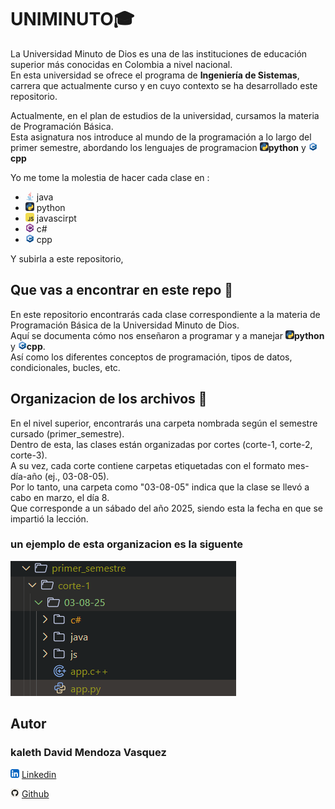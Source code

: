 # UNIMINUTO🎓

La Universidad Minuto de Dios es una de las instituciones de educación superior más conocidas en Colombia a nivel nacional.</br>
En esta universidad se ofrece el programa de **Ingeniería de Sistemas**, carrera que actualmente curso y en cuyo contexto se ha desarrollado este repositorio.

Actualmente, en el plan de estudios de la universidad, cursamos la materia de Programación Básica.</br>
Esta asignatura nos introduce al mundo de la programación a lo largo del primer semestre, abordando los lenguajes de programacion <svg xmlns="http://www.w3.org/2000/svg" width="14" height="14" viewBox="0 0 256 256"><g fill="none"><rect width="256" height="256" fill="#242938" rx="60"/><path fill="url(#skillIconsPythonDark0)" d="M127.279 29c-50.772 0-47.602 22.018-47.602 22.018l.057 22.81h48.451v6.85H60.489S28 76.992 28 128.221s28.357 49.414 28.357 49.414h16.924v-23.773s-.912-28.357 27.905-28.357h48.054s26.999.436 26.999-26.094V55.546S180.338 29 127.279 29m-26.716 15.339a8.71 8.71 0 0 1 8.717 8.717a8.71 8.71 0 0 1-8.717 8.716a8.71 8.71 0 0 1-8.716-8.716a8.71 8.71 0 0 1 8.716-8.717"/><path fill="url(#skillIconsPythonDark1)" d="M128.721 227.958c50.772 0 47.602-22.017 47.602-22.017l-.057-22.811h-48.451v-6.849h67.696S228 179.966 228 128.736s-28.357-49.413-28.357-49.413h-16.924v23.773s.912 28.357-27.905 28.357H106.76s-27-.437-27 26.093v43.866s-4.099 26.546 48.961 26.546m26.716-15.339a8.71 8.71 0 0 1-8.717-8.716a8.71 8.71 0 0 1 8.717-8.717a8.71 8.71 0 0 1 8.717 8.717a8.71 8.71 0 0 1-8.717 8.716"/><defs><linearGradient id="skillIconsPythonDark0" x1="47.22" x2="146.333" y1="46.896" y2="145.02" gradientUnits="userSpaceOnUse"><stop stop-color="#387eb8"/><stop offset="1" stop-color="#366994"/></linearGradient><linearGradient id="skillIconsPythonDark1" x1="108.056" x2="214.492" y1="109.905" y2="210.522" gradientUnits="userSpaceOnUse"><stop stop-color="#ffe052"/><stop offset="1" stop-color="#ffc331"/></linearGradient></defs></g></svg>**python** y <svg xmlns="http://www.w3.org/2000/svg" width="14" height="14" viewBox="0 0 32 32"><path fill="#659ad2" d="M29 10.232a2.4 2.4 0 0 0-.318-1.244a2.45 2.45 0 0 0-.936-.879q-5.194-2.868-10.393-5.733a2.64 2.64 0 0 0-2.763.024c-1.378.779-8.275 4.565-10.331 5.706A2.29 2.29 0 0 0 3 10.231V21.77a2.4 2.4 0 0 0 .3 1.22a2.43 2.43 0 0 0 .954.9c2.056 1.141 8.954 4.927 10.332 5.706a2.64 2.64 0 0 0 2.763.026q5.19-2.871 10.386-5.733a2.44 2.44 0 0 0 .955-.9a2.4 2.4 0 0 0 .3-1.22V10.232"/><path fill="#00599c" d="M28.549 23.171a2 2 0 0 0 .147-.182a2.4 2.4 0 0 0 .3-1.22V10.232a2.4 2.4 0 0 0-.318-1.244c-.036-.059-.089-.105-.13-.16L16 16Z"/><path fill="#004482" d="M28.549 23.171L16 16L3.451 23.171a2.4 2.4 0 0 0 .809.72c2.056 1.141 8.954 4.927 10.332 5.706a2.64 2.64 0 0 0 2.763.026q5.19-2.871 10.386-5.733a2.4 2.4 0 0 0 .808-.719"/><path fill="#fff" d="M19.6 18.02a4.121 4.121 0 1 1-.027-4.087l3.615-2.073A8.309 8.309 0 0 0 7.7 16a8.2 8.2 0 0 0 1.1 4.117a8.319 8.319 0 0 0 14.411-.017z"/><path fill="#fff" d="M24.076 15.538h-.926v-.921h-.925v.921h-.926v.923h.926v.92h.925v-.92h.926zm3.473 0h-.926v-.921h-.926v.921h-.926v.923h.926v.92h.926v-.92h.926z"/></svg>**cpp**

Yo me tome la molestia de hacer cada clase en :

- <svg xmlns="http://www.w3.org/2000/svg" width="14" height="14" viewBox="0 0 128 128"><path fill="#0074bd" d="M47.617 98.12s-4.767 2.774 3.397 3.71c9.892 1.13 14.947.968 25.845-1.092c0 0 2.871 1.795 6.873 3.351c-24.439 10.47-55.308-.607-36.115-5.969m-2.988-13.665s-5.348 3.959 2.823 4.805c10.567 1.091 18.91 1.18 33.354-1.6c0 0 1.993 2.025 5.132 3.131c-29.542 8.64-62.446.68-41.309-6.336"/><path fill="#ea2d2e" d="M69.802 61.271c6.025 6.935-1.58 13.17-1.58 13.17s15.289-7.891 8.269-17.777c-6.559-9.215-11.587-13.792 15.635-29.58c0 .001-42.731 10.67-22.324 34.187"/><path fill="#0074bd" d="M102.123 108.229s3.529 2.91-3.888 5.159c-14.102 4.272-58.706 5.56-71.094.171c-4.451-1.938 3.899-4.625 6.526-5.192c2.739-.593 4.303-.485 4.303-.485c-4.953-3.487-32.013 6.85-13.743 9.815c49.821 8.076 90.817-3.637 77.896-9.468M49.912 70.294s-22.686 5.389-8.033 7.348c6.188.828 18.518.638 30.011-.326c9.39-.789 18.813-2.474 18.813-2.474s-3.308 1.419-5.704 3.053c-23.042 6.061-67.544 3.238-54.731-2.958c10.832-5.239 19.644-4.643 19.644-4.643m40.697 22.747c23.421-12.167 12.591-23.86 5.032-22.285c-1.848.385-2.677.72-2.677.72s.688-1.079 2-1.543c14.953-5.255 26.451 15.503-4.823 23.725c0-.002.359-.327.468-.617"/><path fill="#ea2d2e" d="M76.491 1.587S89.459 14.563 64.188 34.51c-20.266 16.006-4.621 25.13-.007 35.559c-11.831-10.673-20.509-20.07-14.688-28.815C58.041 28.42 81.722 22.195 76.491 1.587"/><path fill="#0074bd" d="M52.214 126.021c22.476 1.437 57-.8 57.817-11.436c0 0-1.571 4.032-18.577 7.231c-19.186 3.612-42.854 3.191-56.887.874c0 .001 2.875 2.381 17.647 3.331"/></svg> java
- <svg xmlns="http://www.w3.org/2000/svg" width="14" height="14" viewBox="0 0 256 256"><g fill="none"><rect width="256" height="256" fill="#242938" rx="60"/><path fill="url(#skillIconsPythonDark0)" d="M127.279 29c-50.772 0-47.602 22.018-47.602 22.018l.057 22.81h48.451v6.85H60.489S28 76.992 28 128.221s28.357 49.414 28.357 49.414h16.924v-23.773s-.912-28.357 27.905-28.357h48.054s26.999.436 26.999-26.094V55.546S180.338 29 127.279 29m-26.716 15.339a8.71 8.71 0 0 1 8.717 8.717a8.71 8.71 0 0 1-8.717 8.716a8.71 8.71 0 0 1-8.716-8.716a8.71 8.71 0 0 1 8.716-8.717"/><path fill="url(#skillIconsPythonDark1)" d="M128.721 227.958c50.772 0 47.602-22.017 47.602-22.017l-.057-22.811h-48.451v-6.849h67.696S228 179.966 228 128.736s-28.357-49.413-28.357-49.413h-16.924v23.773s.912 28.357-27.905 28.357H106.76s-27-.437-27 26.093v43.866s-4.099 26.546 48.961 26.546m26.716-15.339a8.71 8.71 0 0 1-8.717-8.716a8.71 8.71 0 0 1 8.717-8.717a8.71 8.71 0 0 1 8.717 8.717a8.71 8.71 0 0 1-8.717 8.716"/><defs><linearGradient id="skillIconsPythonDark0" x1="47.22" x2="146.333" y1="46.896" y2="145.02" gradientUnits="userSpaceOnUse"><stop stop-color="#387eb8"/><stop offset="1" stop-color="#366994"/></linearGradient><linearGradient id="skillIconsPythonDark1" x1="108.056" x2="214.492" y1="109.905" y2="210.522" gradientUnits="userSpaceOnUse"><stop stop-color="#ffe052"/><stop offset="1" stop-color="#ffc331"/></linearGradient></defs></g></svg> python
- <svg xmlns="http://www.w3.org/2000/svg" width="14" height="14" viewBox="0 0 256 256"><g fill="none"><rect width="256" height="256" fill="#f0db4f" rx="60"/><path fill="#323330" d="m67.312 213.932l19.59-11.856c3.78 6.701 7.218 12.371 15.465 12.371c7.905 0 12.889-3.092 12.889-15.12v-81.798h24.058v82.138c0 24.917-14.606 36.259-35.916 36.259c-19.245 0-30.416-9.967-36.087-21.996m85.07-2.576l19.588-11.341c5.157 8.421 11.859 14.607 23.715 14.607c9.969 0 16.325-4.984 16.325-11.858c0-8.248-6.53-11.17-17.528-15.98l-6.013-2.579c-17.357-7.388-28.871-16.668-28.871-36.258c0-18.044 13.748-31.792 35.229-31.792c15.294 0 26.292 5.328 34.196 19.247l-18.731 12.029c-4.125-7.389-8.591-10.31-15.465-10.31c-7.046 0-11.514 4.468-11.514 10.31c0 7.217 4.468 10.139 14.778 14.608l6.014 2.577c20.449 8.765 31.963 17.699 31.963 37.804c0 21.654-17.012 33.51-39.867 33.51c-22.339 0-36.774-10.654-43.819-24.574"/></g></svg> javascirpt
- <svg xmlns="http://www.w3.org/2000/svg" width="14" height="14" viewBox="0 0 128 128"><path fill="#9b4f96" d="M115.4 30.7L67.1 2.9c-.8-.5-1.9-.7-3.1-.7s-2.3.3-3.1.7l-48 27.9c-1.7 1-2.9 3.5-2.9 5.4v55.7c0 1.1.2 2.4 1 3.5l106.8-62c-.6-1.2-1.5-2.1-2.4-2.7"/><path fill="#68217a" d="M10.7 95.3c.5.8 1.2 1.5 1.9 1.9l48.2 27.9c.8.5 1.9.7 3.1.7s2.3-.3 3.1-.7l48-27.9c1.7-1 2.9-3.5 2.9-5.4V36.1c0-.9-.1-1.9-.6-2.8z"/><path fill="#fff" d="M85.3 76.1C81.1 83.5 73.1 88.5 64 88.5c-13.5 0-24.5-11-24.5-24.5s11-24.5 24.5-24.5c9.1 0 17.1 5 21.3 12.5l13-7.5c-6.8-11.9-19.6-20-34.3-20c-21.8 0-39.5 17.7-39.5 39.5s17.7 39.5 39.5 39.5c14.6 0 27.4-8 34.2-19.8zM97 66.2l.9-4.3h-4.2v-4.7h5.1L100 51h4.9l-1.2 6.1h3.8l1.2-6.1h4.8l-1.2 6.1h2.4v4.7h-3.3l-.9 4.3h4.2v4.7h-5.1l-1.2 6h-4.9l1.2-6h-3.8l-1.2 6h-4.8l1.2-6h-2.4v-4.7H97zm4.8 0h3.8l.9-4.3h-3.8z"/></svg> c#
- <svg xmlns="http://www.w3.org/2000/svg" width="14" height="14" viewBox="0 0 32 32"><path fill="#659ad2" d="M29 10.232a2.4 2.4 0 0 0-.318-1.244a2.45 2.45 0 0 0-.936-.879q-5.194-2.868-10.393-5.733a2.64 2.64 0 0 0-2.763.024c-1.378.779-8.275 4.565-10.331 5.706A2.29 2.29 0 0 0 3 10.231V21.77a2.4 2.4 0 0 0 .3 1.22a2.43 2.43 0 0 0 .954.9c2.056 1.141 8.954 4.927 10.332 5.706a2.64 2.64 0 0 0 2.763.026q5.19-2.871 10.386-5.733a2.44 2.44 0 0 0 .955-.9a2.4 2.4 0 0 0 .3-1.22V10.232"/><path fill="#00599c" d="M28.549 23.171a2 2 0 0 0 .147-.182a2.4 2.4 0 0 0 .3-1.22V10.232a2.4 2.4 0 0 0-.318-1.244c-.036-.059-.089-.105-.13-.16L16 16Z"/><path fill="#004482" d="M28.549 23.171L16 16L3.451 23.171a2.4 2.4 0 0 0 .809.72c2.056 1.141 8.954 4.927 10.332 5.706a2.64 2.64 0 0 0 2.763.026q5.19-2.871 10.386-5.733a2.4 2.4 0 0 0 .808-.719"/><path fill="#fff" d="M19.6 18.02a4.121 4.121 0 1 1-.027-4.087l3.615-2.073A8.309 8.309 0 0 0 7.7 16a8.2 8.2 0 0 0 1.1 4.117a8.319 8.319 0 0 0 14.411-.017z"/><path fill="#fff" d="M24.076 15.538h-.926v-.921h-.925v.921h-.926v.923h.926v.92h.925v-.92h.926zm3.473 0h-.926v-.921h-.926v.921h-.926v.923h.926v.92h.926v-.92h.926z"/></svg> cpp

Y subirla a este repositorio,

## Que vas a encontrar en este repo 🔎

En este repositorio encontrarás cada clase correspondiente a la materia de Programación Básica de la Universidad Minuto de Dios.</br>
Aquí se documenta cómo nos enseñaron a programar y a manejar <svg xmlns="http://www.w3.org/2000/svg" width="14" height="14" viewBox="0 0 256 256"><g fill="none"><rect width="256" height="256" fill="#242938" rx="60"/><path fill="url(#skillIconsPythonDark0)" d="M127.279 29c-50.772 0-47.602 22.018-47.602 22.018l.057 22.81h48.451v6.85H60.489S28 76.992 28 128.221s28.357 49.414 28.357 49.414h16.924v-23.773s-.912-28.357 27.905-28.357h48.054s26.999.436 26.999-26.094V55.546S180.338 29 127.279 29m-26.716 15.339a8.71 8.71 0 0 1 8.717 8.717a8.71 8.71 0 0 1-8.717 8.716a8.71 8.71 0 0 1-8.716-8.716a8.71 8.71 0 0 1 8.716-8.717"/><path fill="url(#skillIconsPythonDark1)" d="M128.721 227.958c50.772 0 47.602-22.017 47.602-22.017l-.057-22.811h-48.451v-6.849h67.696S228 179.966 228 128.736s-28.357-49.413-28.357-49.413h-16.924v23.773s.912 28.357-27.905 28.357H106.76s-27-.437-27 26.093v43.866s-4.099 26.546 48.961 26.546m26.716-15.339a8.71 8.71 0 0 1-8.717-8.716a8.71 8.71 0 0 1 8.717-8.717a8.71 8.71 0 0 1 8.717 8.717a8.71 8.71 0 0 1-8.717 8.716"/><defs><linearGradient id="skillIconsPythonDark0" x1="47.22" x2="146.333" y1="46.896" y2="145.02" gradientUnits="userSpaceOnUse"><stop stop-color="#387eb8"/><stop offset="1" stop-color="#366994"/></linearGradient><linearGradient id="skillIconsPythonDark1" x1="108.056" x2="214.492" y1="109.905" y2="210.522" gradientUnits="userSpaceOnUse"><stop stop-color="#ffe052"/><stop offset="1" stop-color="#ffc331"/></linearGradient></defs></g></svg>**python** y <svg xmlns="http://www.w3.org/2000/svg" width="14" height="14" viewBox="0 0 32 32"><path fill="#659ad2" d="M29 10.232a2.4 2.4 0 0 0-.318-1.244a2.45 2.45 0 0 0-.936-.879q-5.194-2.868-10.393-5.733a2.64 2.64 0 0 0-2.763.024c-1.378.779-8.275 4.565-10.331 5.706A2.29 2.29 0 0 0 3 10.231V21.77a2.4 2.4 0 0 0 .3 1.22a2.43 2.43 0 0 0 .954.9c2.056 1.141 8.954 4.927 10.332 5.706a2.64 2.64 0 0 0 2.763.026q5.19-2.871 10.386-5.733a2.44 2.44 0 0 0 .955-.9a2.4 2.4 0 0 0 .3-1.22V10.232"/><path fill="#00599c" d="M28.549 23.171a2 2 0 0 0 .147-.182a2.4 2.4 0 0 0 .3-1.22V10.232a2.4 2.4 0 0 0-.318-1.244c-.036-.059-.089-.105-.13-.16L16 16Z"/><path fill="#004482" d="M28.549 23.171L16 16L3.451 23.171a2.4 2.4 0 0 0 .809.72c2.056 1.141 8.954 4.927 10.332 5.706a2.64 2.64 0 0 0 2.763.026q5.19-2.871 10.386-5.733a2.4 2.4 0 0 0 .808-.719"/><path fill="#fff" d="M19.6 18.02a4.121 4.121 0 1 1-.027-4.087l3.615-2.073A8.309 8.309 0 0 0 7.7 16a8.2 8.2 0 0 0 1.1 4.117a8.319 8.319 0 0 0 14.411-.017z"/><path fill="#fff" d="M24.076 15.538h-.926v-.921h-.925v.921h-.926v.923h.926v.92h.925v-.92h.926zm3.473 0h-.926v-.921h-.926v.921h-.926v.923h.926v.92h.926v-.92h.926z"/></svg>**cpp**.</br>
Así como los diferentes conceptos de programación, tipos de datos, condicionales, bucles, etc.

## Organizacion de los archivos 💾

En el nivel superior, encontrarás una carpeta nombrada según el semestre cursado (primer_semestre).</br>
Dentro de esta, las clases están organizadas por cortes (corte-1, corte-2, corte-3).</br>
A su vez, cada corte contiene carpetas etiquetadas con el formato mes-día-año (ej., 03-08-05).</br>
Por lo tanto, una carpeta como "03-08-05" indica que la clase se llevó a cabo en marzo, el día 8. </br>
Que corresponde a un sábado del año 2025, siendo esta la fecha en que se impartió la lección.

### un ejemplo de esta organizacion es la siguente

![imagenfile](/assets/image/file.png)

## Autor

### kaleth David Mendoza Vasquez

<svg xmlns="http://www.w3.org/2000/svg" width="14" height="14" viewBox="0 0 256 256"><g fill="none"><rect width="256" height="256" fill="#fff" rx="60"/><rect width="256" height="256" fill="#0a66c2" rx="60"/><path fill="#fff" d="M184.715 217.685h29.27a4 4 0 0 0 4-3.999l.015-61.842c0-32.323-6.965-57.168-44.738-57.168c-14.359-.534-27.9 6.868-35.207 19.228a.32.32 0 0 1-.595-.161V101.66a4 4 0 0 0-4-4h-27.777a4 4 0 0 0-4 4v112.02a4 4 0 0 0 4 4h29.268a4 4 0 0 0 4-4v-55.373c0-15.657 2.97-30.82 22.381-30.82c19.135 0 19.383 17.916 19.383 31.834v54.364a4 4 0 0 0 4 4M38 59.628c0 11.864 9.767 21.626 21.632 21.626c11.862-.001 21.623-9.769 21.623-21.631C81.253 47.761 71.491 38 59.628 38C47.762 38 38 47.763 38 59.627m6.959 158.058h29.307a4 4 0 0 0 4-4V101.66a4 4 0 0 0-4-4H44.959a4 4 0 0 0-4 4v112.025a4 4 0 0 0 4 4"/></g></svg>
[Linkedin](https://www.linkedin.com/in/kaleth-david-mendoza-vasquez-532bb4361/)

<svg xmlns="http://www.w3.org/2000/svg" width="14" height="14" viewBox="0 0 256 256"><g fill="none"><rect width="256" height="256" fill="#f4f2ed" rx="60"/><path fill="#161614" d="M128.001 30C72.779 30 28 74.77 28 130.001c0 44.183 28.653 81.667 68.387 94.89c4.997.926 6.832-2.169 6.832-4.81c0-2.385-.093-10.262-.136-18.618c-27.82 6.049-33.69-11.799-33.69-11.799c-4.55-11.559-11.104-14.632-11.104-14.632c-9.073-6.207.684-6.079.684-6.079c10.042.705 15.33 10.305 15.33 10.305c8.919 15.288 23.394 10.868 29.1 8.313c.898-6.464 3.489-10.875 6.349-13.372c-22.211-2.529-45.56-11.104-45.56-49.421c0-10.918 3.906-19.839 10.303-26.842c-1.039-2.519-4.462-12.69.968-26.464c0 0 8.398-2.687 27.508 10.25c7.977-2.215 16.531-3.326 25.03-3.364c8.498.038 17.06 1.149 25.051 3.365c19.087-12.939 27.473-10.25 27.473-10.25c5.443 13.773 2.019 23.945.98 26.463c6.412 7.003 10.292 15.924 10.292 26.842c0 38.409-23.394 46.866-45.662 49.341c3.587 3.104 6.783 9.189 6.783 18.519c0 13.38-.116 24.149-.116 27.443c0 2.661 1.8 5.779 6.869 4.797C199.383 211.64 228 174.169 228 130.001C228 74.771 183.227 30 128.001 30M65.454 172.453c-.22.497-1.002.646-1.714.305c-.726-.326-1.133-1.004-.898-1.502c.215-.512.999-.654 1.722-.311c.727.326 1.141 1.01.89 1.508m4.919 4.389c-.477.443-1.41.237-2.042-.462c-.654-.697-.777-1.629-.293-2.078c.491-.442 1.396-.235 2.051.462c.654.706.782 1.631.284 2.078m3.374 5.616c-.613.426-1.615.027-2.234-.863c-.613-.889-.613-1.955.013-2.383c.621-.427 1.608-.043 2.236.84c.611.904.611 1.971-.015 2.406m5.707 6.504c-.548.604-1.715.442-2.57-.383c-.874-.806-1.118-1.95-.568-2.555c.555-.606 1.729-.435 2.59.383c.868.804 1.133 1.957.548 2.555m7.376 2.195c-.242.784-1.366 1.14-2.499.807c-1.13-.343-1.871-1.26-1.642-2.052c.235-.788 1.364-1.159 2.505-.803c1.13.341 1.871 1.252 1.636 2.048m8.394.932c.028.824-.932 1.508-2.121 1.523c-1.196.027-2.163-.641-2.176-1.452c0-.833.939-1.51 2.134-1.53c1.19-.023 2.163.639 2.163 1.459m8.246-.316c.143.804-.683 1.631-1.864 1.851c-1.161.212-2.236-.285-2.383-1.083c-.144-.825.697-1.651 1.856-1.865c1.183-.205 2.241.279 2.391 1.097"/></g></svg> [Github](https://github.com/devkaleth)
